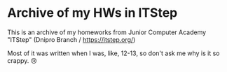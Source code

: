# Archive of my HWs in ITStep 

This is an archive of my homeworks from Junior Computer Academy "ITStep" (Dnipro Branch / https://itstep.org/)

Most of it was written when I was, like, 12-13, so don't ask me why is it so crappy. :cry:
